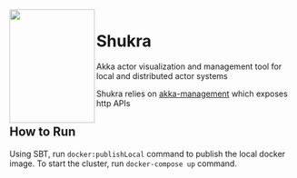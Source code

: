 <img align="left" width="150" height="200" src="https://upload.wikimedia.org/wikipedia/commons/5/5e/Shukra_graha.JPG">

# Shukra #

Akka actor visualization and management tool for local and distributed actor systems

Shukra relies on [akka-management](https://doc.akka.io/docs/akka-management/current/akka-management.html) which exposes 
http APIs


## How to Run ##
Using SBT, run `docker:publishLocal` command to publish the local docker image. To start the cluster, run `docker-compose up` command.
